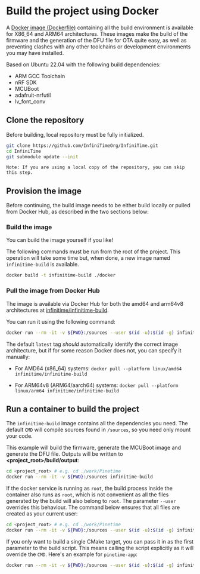 # Build the project using Docker

A [Docker image (Dockerfile)](../docker) containing all the build environment is available for X86_64 and ARM64 architectures.
These images make the build of the firmware and the generation of the DFU file for OTA quite easy, as well as preventing clashes with any other toolchains or development environments you may have installed.

Based on Ubuntu 22.04 with the following build dependencies:

- ARM GCC Toolchain
- nRF SDK
- MCUBoot
- adafruit-nrfutil
- lv_font_conv

## Clone the repository

Before building, local repository must be fully initialized.

```sh
git clone https://github.com/InfiniTimeOrg/InfiniTime.git
cd InfiniTime
git submodule update --init
```
    Note: If you are using a local copy of the repository, you can skip this step.          
## Provision the image

Before continuing, the build image needs to be either build locally or pulled
from Docker Hub, as described in the two sections below:

### Build the image

You can build the image yourself if you like!

The following commands must be run from the root of the project. This operation
will take some time but, when done, a new image named `infinitime-build` is
available.

```sh
docker build -t infinitime-build ./docker
```

### Pull the image from Docker Hub

The image is available via Docker Hub for both the amd64 and arm64v8 architectures at
[infinitime/infinitime-build](https://hub.docker.com/repository/docker/infinitime/infinitime-build).

You can run it using the following command:

```sh
docker run --rm -it -v ${PWD}:/sources --user $(id -u):$(id -g) infinitime/infinitime-build
```

The default `latest` tag *should* automatically identify the correct image architecture, but if for some reason Docker does not, you can specify it manually:

- For AMD64 (x86_64) systems: `docker pull --platform linux/amd64 infinitime/infinitime-build`

- For ARM64v8 (ARM64/aarch64) systems: `docker pull --platform linux/arm64 infinitime/infinitime-build`

## Run a container to build the project

The `infinitime-build` image contains all the dependencies you need.
The default `CMD` will compile sources found in `/sources`, so you need only mount your code.

This example will build the firmware, generate the MCUBoot image and generate the DFU file.
Outputs will be written to **<project_root>/build/output**:

```sh
cd <project_root> # e.g. cd ./work/Pinetime
docker run --rm -it -v ${PWD}:/sources infinitime-build
```

If the docker service is running as `root`, the build process inside the
container also runs as `root`, which is not convenient as all the files
generated by the build will also belong to `root`. The parameter `--user`
overrides this behaviour. The command below ensures that all files are created
as your current user:


```sh
cd <project_root> # e.g. cd ./work/Pinetime
docker run --rm -it -v ${PWD}:/sources --user $(id -u):$(id -g) infinitime-build
```

If you only want to build a single CMake target, you can pass it in as the first parameter to the build script.
This means calling the script explicitly as it will override the `CMD`.
Here's an example for `pinetime-app`:

```sh
docker run --rm -it -v ${PWD}:/sources --user $(id -u):$(id -g) infinitime-build /opt/build.sh pinetime-app
```
